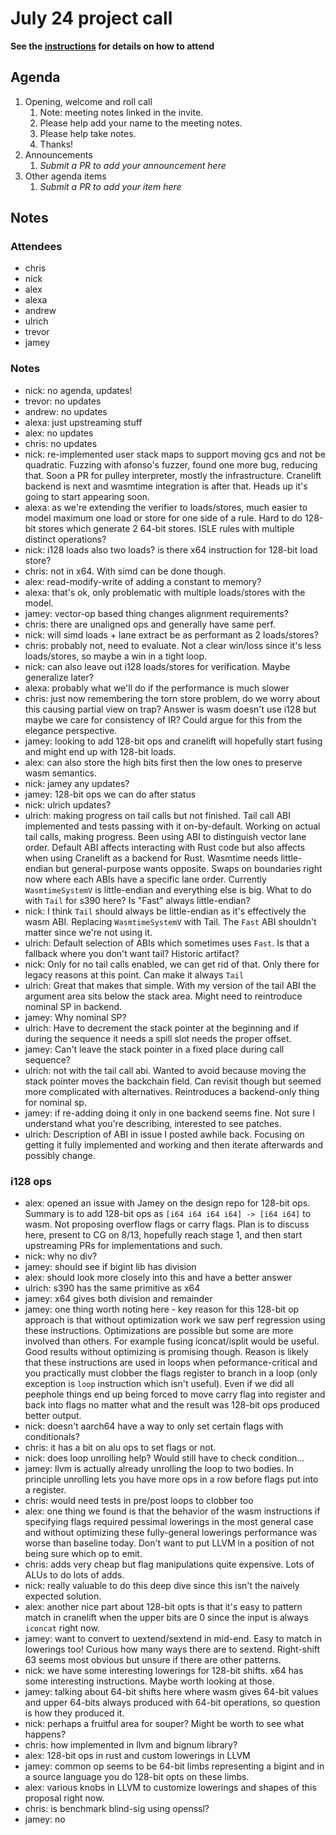 # July 24 project call

**See the [instructions](../README.md) for details on how to attend**

## Agenda
1. Opening, welcome and roll call
    1. Note: meeting notes linked in the invite.
    1. Please help add your name to the meeting notes.
    1. Please help take notes.
    1. Thanks!
1. Announcements
    1. _Submit a PR to add your announcement here_
1. Other agenda items
    1. _Submit a PR to add your item here_

## Notes

### Attendees

* chris
* nick
* alex
* alexa
* andrew
* ulrich
* trevor
* jamey

### Notes

* nick: no agenda, updates!
* trevor: no updates
* andrew: no updates
* alexa: just upstreaming stuff
* alex: no updates
* chris: no updates
* nick: re-implemented user stack maps to support moving gcs and not be
  quadratic. Fuzzing with afonso's fuzzer, found one more bug, reducing that.
  Soon a PR for pulley interpreter, mostly the infrastructure. Cranelift backend
  is next and wasmtime integration is after that. Heads up it's going to start
  appearing soon.
* alexa: as we're extending the verifier to loads/stores, much easier to model
  maximum one load or store for one side of a rule. Hard to do 128-bit stores
  which generate 2 64-bit stores. ISLE rules with multiple distinct operations?
* nick: i128 loads also two loads? is there x64 instruction for 128-bit load store?
* chris: not in x64. With simd can be done though.
* alex: read-modify-write of adding a constant to memory?
* alexa: that's ok, only problematic with multiple loads/stores with the model.
* jamey: vector-op based thing changes alignment requirements?
* chris: there are unaligned ops and generally have same perf.
* nick: will simd loads + lane extract be as performant as 2 loads/stores?
* chris: probably not, need to evaluate. Not a clear win/loss since it's less
  loads/stores, so maybe a win in a tight loop.
* nick: can also leave out i128 loads/stores for verification. Maybe generalize
  later?
* alexa: probably what we'll do if the performance is much slower
* chris: just now remembering the torn store problem, do we worry about this
  causing partial view on trap? Answer is wasm doesn't use i128 but maybe we
  care for consistency of IR? Could argue for this from the elegance
  perspective.
* jamey: looking to add 128-bit ops and cranelift will hopefully start fusing
  and might end up with 128-bit loads.
* alex: can also store the high bits first then the low ones to preserve wasm
  semantics.
* nick: jamey any updates?
* jamey: 128-bit ops we can do after status
* nick: ulrich updates?
* ulrich: making progress on tail calls but not finished. Tail call ABI
  implemented and tests passing with it on-by-default. Working on actual tail
  calls, making progress. Been using ABI to distinguish vector lane order.
  Default ABI affects interacting with Rust code but also affects when using
  Cranelift as a backend for Rust. Wasmtime needs little-endian but
  general-purpose wants opposite. Swaps on boundaries right now where each ABIs
  have a specific lane order. Currently `WasmtimeSystemV` is little-endian and
  everything else is big. What to do with `Tail` for s390 here? Is "Fast" always
  little-endian?
* nick: I think `Tail` should always be little-endian as it's effectively the
  wasm ABI. Replacing `WasmtimeSystemV` with Tail. The `Fast` ABI shouldn't
  matter since we're not using it.
* ulrich: Default selection of ABIs which sometimes uses `Fast`. Is that a
  fallback where you don't want tail? Historic artifact?
* nick: Only for no tail calls enabled, we can get rid of that. Only there for
  legacy reasons at this point. Can make it always `Tail`
* ulrich: Great that makes that simple. With my version of the tail ABI the
  argument area sits below the stack area. Might need to reintroduce nominal SP
  in backend.
* jamey: Why nominal SP?
* ulrich: Have to decrement the stack pointer at the beginning and if during the
  sequence it needs a spill slot needs the proper offset.
* jamey: Can't leave the stack pointer in a fixed place during call sequence?
* ulrich: not with the tail call abi. Wanted to avoid because moving the stack
  pointer moves the backchain field. Can revisit though but seemed more
  complicated with alternatives. Reintroduces a backend-only thing for nominal
  sp.
* jamey: if re-adding doing it only in one backend seems fine. Not sure I
  understand what you're describing, interested to see patches.
* ulrich: Description of ABI in issue I posted awhile back. Focusing on getting
  it fully implemented and working and then iterate afterwards and possibly
  change.

### i128 ops

* alex: opened an issue with Jamey on the design repo for 128-bit ops. Summary
  is to add 128-bit ops as `[i64 i64 i64 i64] -> [i64 i64]` to wasm. Not
  proposing overflow flags or carry flags. Plan is to discuss here, present to
  CG on 8/13, hopefully reach stage 1, and then start upstreaming PRs for
  implementations and such.
* nick: why no div?
* jamey: should see if bigint lib has division
* alex: should look more closely into this and have a better answer
* ulrich: s390 has the same primitive as x64
* jamey: x64 gives both division and remainder
* jamey: one thing worth noting here - key reason for this 128-bit op approach
  is that without optimization work we saw perf regression using these
  instructions. Optimizations are possible but some are more involved than
  others. For example fusing iconcat/isplit would be useful. Good results
  without optimizing is promising though. Reason is likely that these
  instructions are used in loops when peformance-critical and you practically
  must clobber the flags register to branch in a loop (only exception is `loop`
  instruction which isn't useful). Even if we did all peephole things end up
  being forced to move carry flag into register and back into flags no matter
  what and the result was 128-bit ops produced better output.
* nick: doesn't aarch64 have a way to only set certain flags with conditionals?
* chris: it has a bit on alu ops to set flags or not.
* nick: does loop unrolling help? Would still have to check condition...
* jamey: llvm is actually already unrolling the loop to two bodies. In principle
  unrolling lets you have more ops in a row before flags put into a register.
* chris: would need tests in pre/post loops to clobber too
* alex: one thing we found is that the behavior of the wasm instructions if
  specifying flags required pessimal lowerings in the most general case and
  without optimizing these fully-general lowerings performance was worse than
  baseline today. Don't want to put LLVM in a position of not being sure which
  op to emit.
* chris: adds very cheap but flag manipulations quite expensive. Lots of ALUs to
  do lots of adds.
* nick: really valuable to do this deep dive since this isn't the naively
  expected solution.
* alex: another nice part about 128-bit opts is that it's easy to pattern match
  in cranelift when the upper bits are 0 since the input is always `iconcat`
  right now.
* jamey: want to convert to uextend/sextend in mid-end. Easy to match in
  lowerings too! Curious how many ways there are to sextend. Right-shift 63
  seems most obvious but unsure if there are other patterns.
* nick: we have some interesting lowerings for 128-bit shifts. x64 has some
  interesting instructions. Maybe worth looking at those.
* jamey: talking about 64-bit shifts here where wasm gives 64-bit values and
  upper 64-bits always produced with 64-bit operations, so question is how they
  produced it.
* nick: perhaps a fruitful area for souper? Might be worth to see what happens?
* chris: how implemented in llvm and bignum library?
* alex: 128-bit ops in rust and custom lowerings in LLVM
* jamey: common op seems to be 64-bit limbs representing a bigint and in a
  source language you do 128-bit opts on these limbs.
* alex: various knobs in LLVM to customize lowerings and shapes of this proposal
  right now.
* chris: is benchmark blind-sig using openssl?
* jamey: no
